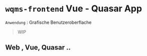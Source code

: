 # `wqms-frontend` Vue - Quasar App

`Anwendung` : Grafische Benutzeroberflache



> WIP


## Web , Vue, Quasar ..
